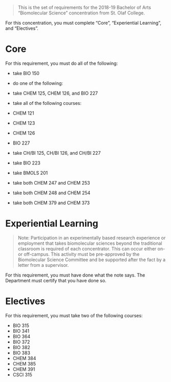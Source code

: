 > This is the set of requirements for the 2018-19 Bachelor of Arts “Biomolecular
> Science” concentration from St. Olaf College.

For this concentration, you must complete “Core”, “Experiential Learning”, and “Electives”.

# Core
For this requirement, you must do all of the following:

- take BIO 150
- do one of the following:

- take CHEM 125, CHEM 126, and BIO 227
- take all of the following courses:

- CHEM 121
- CHEM 123
- CHEM 126
- BIO 227
- take CH/BI 125, CH/BI 126, and CH/BI 227
- take BIO 223
- take BMOLS 201
- take both CHEM 247 and CHEM 253
- take both CHEM 248 and CHEM 254
- take both CHEM 379 and CHEM 373


# Experiential Learning
> Note: Participation in an experimentally based research experience or
> employment that takes biomolecular sciences beyond the traditional classroom
> is required of each concentrator. This can occur either on- or off-campus.
> This activity must be pre-approved by the Biomolecular Science Committee and
> be supported after the fact by a letter from a supervisor.

For this requirement, you must have done what the note says. The Department must
certify that you have done so.

# Electives
For this requirement, you must take two of the following courses:

- BIO 315
- BIO 341
- BIO 364
- BIO 372
- BIO 382
- BIO 383
- CHEM 384
- CHEM 385
- CHEM 391
- CSCI 315


